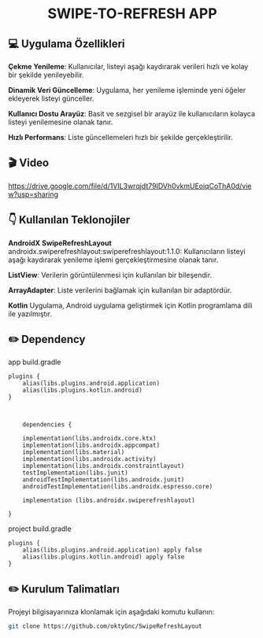 # <p align="center"> SWIPE-TO-REFRESH APP </p>

## 💻 Uygulama Özellikleri

**Çekme Yenileme**: Kullanıcılar, listeyi aşağı kaydırarak verileri hızlı ve kolay bir şekilde yenileyebilir.

**Dinamik Veri Güncelleme**: Uygulama, her yenileme işleminde yeni öğeler ekleyerek listeyi günceller.

**Kullanıcı Dostu Arayüz**: Basit ve sezgisel bir arayüz ile kullanıcıların kolayca listeyi yenilemesine olanak tanır.

**Hızlı Performans**: Liste güncellemeleri hızlı bir şekilde gerçekleştirilir.


## 🎬 Video
https://drive.google.com/file/d/1VIL3wrqjdt79IDVh0vkmUEoiqCoThA0d/view?usp=sharing
<br>


## :point_down: Kullanılan Teklonojiler

**AndroidX SwipeRefreshLayout**
androidx.swiperefreshlayout:swiperefreshlayout:1.1.0: Kullanıcıların listeyi aşağı kaydırarak yenileme işlemi gerçekleştirmesine olanak tanır.

**ListView**: Verilerin görüntülenmesi için kullanılan bir bileşendir.

**ArrayAdapter**: Liste verilerini bağlamak için kullanılan bir adaptördür.

**Kotlin**
Uygulama, Android uygulama geliştirmek için Kotlin programlama dili ile yazılmıştır.


## :pencil2: Dependency

app build.gradle
```
plugins {
    alias(libs.plugins.android.application)
    alias(libs.plugins.kotlin.android)
}
```
```

    
    dependencies {

    implementation(libs.androidx.core.ktx)
    implementation(libs.androidx.appcompat)
    implementation(libs.material)
    implementation(libs.androidx.activity)
    implementation(libs.androidx.constraintlayout)
    testImplementation(libs.junit)
    androidTestImplementation(libs.androidx.junit)
    androidTestImplementation(libs.androidx.espresso.core)

    implementation (libs.androidx.swiperefreshlayout)

}
```
project build.gradle

```
plugins {
    alias(libs.plugins.android.application) apply false
    alias(libs.plugins.kotlin.android) apply false
}
```

## :pencil2: Kurulum Talimatları

Projeyi bilgisayarınıza klonlamak için aşağıdaki komutu kullanın:

```bash
git clone https://github.com/oktyGnc/SwipeRefreshLayout
```
